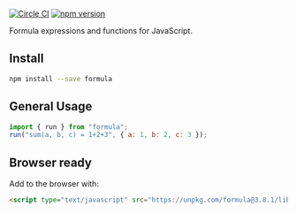 [![Circle CI](https://circleci.com/gh/formula/formula.svg?style=svg)](https://circleci.com/gh/formula/formula)
[![npm version](https://badge.fury.io/js/formula.svg)](https://badge.fury.io/js/formula)

Formula expressions and functions for JavaScript.

## Install

```sh
npm install --save formula
```

## General Usage

```js
import { run } from "formula";
run("sum(a, b, c) = 1+2+3", { a: 1, b: 2, c: 3 });
```

## Browser ready

Add to the browser with:

```html
<script type="text/javascript" src="https://unpkg.com/formula@3.8.1/lib/formula.min.js"
```
